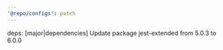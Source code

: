 ```yaml
---
'@repo/configs': patch
---
```


deps: [major|dependencies] Update package jest-extended from 5.0.3 to 6.0.0
